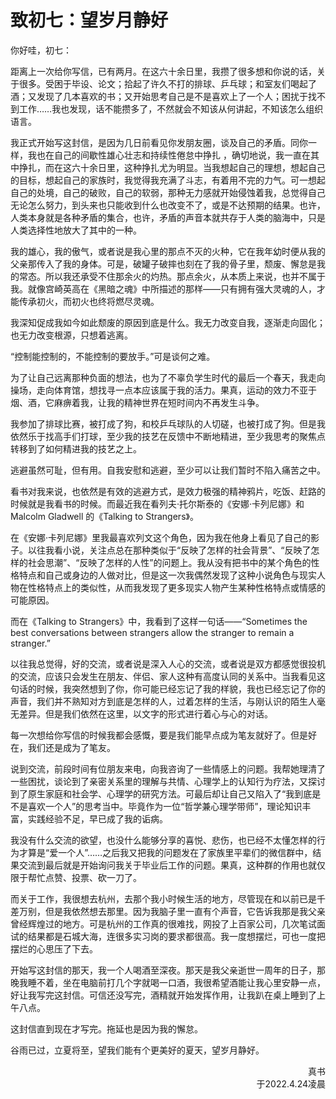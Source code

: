 # 致初七：望岁月静好

你好哇，初七：

距离上一次给你写信，已有两月。在这六十余日里，我攒了很多想和你说的话，关于很多。受困于毕设、论文；拾起了许久不打的排球、乒乓球；和室友们喝起了酒；又发现了几本喜欢的书；又开始思考自己是不是喜欢上了一个人；困扰于找不到工作……我也发现，话不能攒多了，不然就会不知该从何讲起，不知该怎么组织语言。

我正式开始写这封信，是因为几日前看见你发朋友圈，谈及自己的矛盾。同你一样，我也在自己的间歇性雄心壮志和持续性倦怠中挣扎 ，确切地说，我一直在其中挣扎，而在这六十余日里，这种挣扎尤为明显。当我想起自己的理想，想起自己的目标，想起自己的家族时，我觉得我充满了斗志，有着用不完的力气。可一想起自己的处境，自己的破败，自己的软弱，那种无力感就开始侵蚀着我，总觉得自己无论怎么努力，到头来也只能收到什么也改变不了，或是不达预期的结果。也许，人类本身就是各种矛盾的集合，也许，矛盾的声音本就共存于人类的脑海中，只是人类选择性地放大了其中的一种。

我的雄心，我的傲气，或者说是我心里的那点不灭的火种，它在我年幼时便从我的父亲那传入了我的身体。可是，破罐子破摔也刻在了我的骨子里，颓废、懈怠是我的常态。所以我还承受不住那余火的灼热。那点余火，从本质上来说，也并不属于我。就像宫崎英高在《黑暗之魂》中所描述的那样——只有拥有强大灵魂的人，才能传承初火，而初火也终将燃尽灵魂。

我深知促成我如今如此颓废的原因到底是什么。我无力改变自我，逐渐走向固化；也无力改变根源，只想着逃离。

“控制能控制的，不能控制的要放手。”可是谈何之难。

为了让自己远离那种负面的想法，也为了不辜负学生时代的最后一个春天，我走向操场，走向体育馆，想找寻一点本应该属于我的活力。果真，运动的效力不亚于烟、酒，它麻痹着我，让我的精神世界在短时间内不再发生斗争。

我参加了排球比赛，被打成了狗，和校乒乓球队的人切磋，也被打成了狗。但是我依然乐于找高手们打球，至少我的技艺在反馈中不断地精进，至少我思考的聚焦点转移到了如何精进我的技艺之上。

逃避虽然可耻，但有用。自我安慰和逃避，至少可以让我们暂时不陷入痛苦之中。

看书对我来说，也依然是有效的逃避方式，是效力极强的精神鸦片，吃饭、赶路的时候就是我看书的时候。而最近我在看列夫·托尔斯泰的《安娜·卡列尼娜》和 Malcolm Gladwell 的《Talking to Strangers》。

在《安娜·卡列尼娜》里我最喜欢列文这个角色，因为我在他身上看见了自己的影子。以往我看小说，关注点总在那种类似于“反映了怎样的社会背景”、“反映了怎样的社会思潮”、“反映了怎样的人性”的问题上。我从没有把书中的某个角色的性格特点和自己或身边的人做对比，但是这一次我偶然发现了这种小说角色与现实人物在性格特点上的类似性，从而我发现了更多现实人物产生某种性格特点或情感的可能原因。

而在《Talking to Strangers》中，我看到了这样一句话——“Sometimes the best conversations between strangers allow the stranger to remain a stranger.”

以往我总觉得，好的交流，或者说是深入人心的交流，或者说是双方都感觉很投机的交流，应该只会发生在朋友、伴侣、家人这种有高度认同的关系中。当我看见这句话的时候，我突然想到了你，你可能已经忘记了我的样貌，我也已经忘记了你的声音，我们并不熟知对方到底是怎样的人，过着怎样的生活，与刚认识的陌生人毫无差异。但是我们依然在这里，以文字的形式进行着心与心的对话。

每一次想给你写信的时候我都会感慨，要是我们能早点成为笔友就好了。但是好在，我们还是成为了笔友。

说到交流，前段时间有位朋友来电，向我咨询了一些情感上的问题。我帮她理清了一些困扰，谈论到了亲密关系里的理解与共情、心理学上的认知行为疗法，又探讨到了原生家庭和社会学、心理学的研究方法。可最后却让自己又陷入了“我到底是不是喜欢一个人”的思考当中。毕竟作为一位“哲学兼心理学带师”，理论知识丰富，实践经验不足，早已成了我的诟病。

我没有什么交流的欲望，也没什么能够分享的喜悦、悲伤，也已经不太懂怎样的行为才算是“爱一个人”……之后我又把我的问题发在了家族里平辈们的微信群中，结果交流到最后就是开始询问我关于毕业后工作的问题。果真，这种群的作用也就仅限于帮忙点赞、投票、砍一刀了。

而关于工作，我很想去杭州，去那个我小时候生活的地方，尽管现在和以前已是千差万别，但是我依然想去那里。因为我脑子里一直有个声音，它告诉我那是我父亲曾经辉煌过的地方。可是杭州的工作真的很难找，网投了上百家公司，几次笔试面试的结果都是石城大海，连很多实习岗的要求都很高。我一度想摆烂，可也一度把摆烂的心思压了下去。

开始写这封信的那天，我一个人喝酒至深夜。那天是我父亲逝世一周年的日子，那晚我睡不着，坐在电脑前打几个字就喝一口酒，我很希望酒能让我心里安静一点，好让我写完这封信。可信还没写完，酒精就开始发挥作用，让我趴在桌上睡到了上午八点。

这封信直到现在才写完。拖延也是因为我的懈怠。

谷雨已过，立夏将至，望我们能有个更美好的夏天，望岁月静好。

<div  align = 'right'>真书</div>
<div align = 'right'>于2022.4.24凌晨</div>

